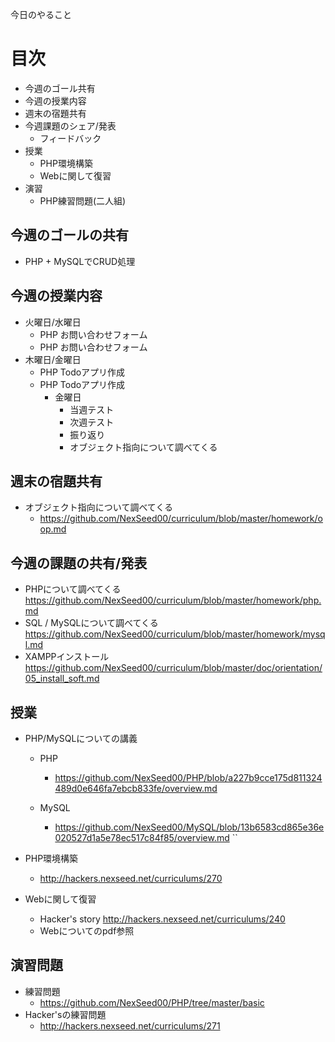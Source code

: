 今日のやること

# 目次
  - 今週のゴール共有
  - 今週の授業内容
  - 週末の宿題共有
  - 今週課題のシェア/発表
    - フィードバック
  - 授業
    - PHP環境構築 
    - Webに関して復習
  - 演習
    - PHP練習問題(二人組)

## 今週のゴールの共有
  - PHP + MySQLでCRUD処理

## 今週の授業内容
  - 火曜日/水曜日
    - PHP お問い合わせフォーム
    - PHP お問い合わせフォーム
  - 木曜日/金曜日
    - PHP Todoアプリ作成
    - PHP Todoアプリ作成
      - 金曜日
        - 当週テスト
        - 次週テスト
        - 振り返り
        - オブジェクト指向について調べてくる

## 週末の宿題共有
  - オブジェクト指向について調べてくる
    - https://github.com/NexSeed00/curriculum/blob/master/homework/oop.md

## 今週の課題の共有/発表
  - PHPについて調べてくる
    https://github.com/NexSeed00/curriculum/blob/master/homework/php.md
  - SQL / MySQLについて調べてくる
    https://github.com/NexSeed00/curriculum/blob/master/homework/mysql.md
  - XAMPPインストール
    https://github.com/NexSeed00/curriculum/blob/master/doc/orientation/05_install_soft.md

## 授業
  - PHP/MySQLについての講義
    - PHP
      - https://github.com/NexSeed00/PHP/blob/a227b9cce175d811324489d0e646fa7ebcb833fe/overview.md

    - MySQL
      - https://github.com/NexSeed00/MySQL/blob/13b6583cd865e36e020527d1a5e78ec517c84f85/overview.md
``
  - PHP環境構築 
    - http://hackers.nexseed.net/curriculums/270

  - Webに関して復習
    - Hacker's story
      http://hackers.nexseed.net/curriculums/240
    - Webについてのpdf参照

## 演習問題
  - 練習問題
    - https://github.com/NexSeed00/PHP/tree/master/basic
  - Hacker'sの練習問題
    - http://hackers.nexseed.net/curriculums/271
  
  
